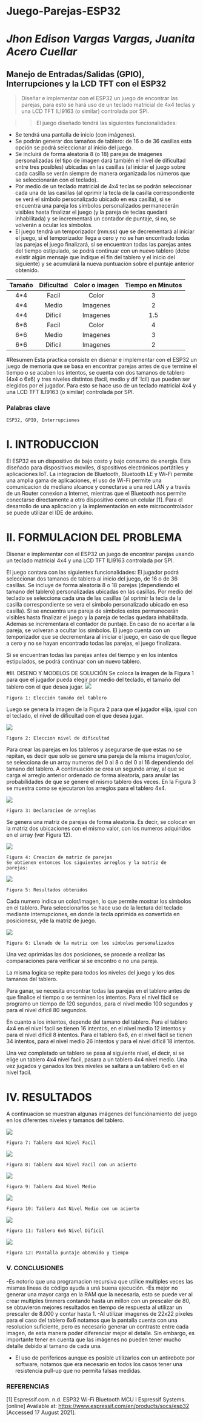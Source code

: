# **Juego-Parejas-ESP32**
# *Jhon Edison Vargas Vargas, Juanita Acero Cuellar*

## Manejo de Entradas/Salidas (GPIO), Interrupciones y la LCD TFT con el ESP32

> Diseñar e implementar con el ESP32 un juego de encontrar las parejas, para esto se hará uso de un teclado matricial de 4x4 teclas y una LCD TFT ILI9163 (o similar) controlada por SPI. 

>>  El juego diseñado tendrá las siguientes funcionalidades:
- Se tendrá una pantalla de inicio (con imágenes).
- Se podrán generar dos tamaños de tablero: de 16 o de 36 casillas esta opción se podrá seleccionar al inicio del juego.
- Se incluirá de forma aleatoria 8 (o 18) parejas de imágenes personalizadas (el tipo de imagen dará también el nivel de dificultad entre tres posibles) ubicadas en las casillas (al iniciar el juego sobre cada casilla se verán siempre de manera organizada los números que se seleccionarán con el teclado).
- Por medio de un teclado matricial de 4x4 teclas se podrán seleccionar cada una de las casillas (al oprimir la tecla de la casilla correspondiente se verá el símbolo personalizado ubicado en esa casilla), si se encuentra una pareja los símbolos personalizados permanecerán visibles hasta finalizar el juego (y la pareja de teclas quedará inhabilitada) y se incrementará un contador de puntaje, si no, se volverán a ocular los símbolos.
- El juego tendrá un temporizador (mm:ss) que se decrementará al iniciar el juego, si el temporizador llega a cero y no se han encontrado todas las parejas el juego finalizará, si se encuentran todas las parejas antes del tiempo estipulado, se podrá continuar con un nuevo tablero (debe existir algún mensaje que indique el fin del tablero y el inicio del siguiente) y se acumulará la nueva puntuación sobre el puntaje anterior obtenido.

|Tamaño  |  Dificultad | Color o imagen | Tiempo en Minutos |
|:---:|:---:|:---:|:---:|  
|4*4|Facil |Color | 3  
|4*4 |Medio |Imagenes  | 2  
|4*4 |Dificil|Imagenes | 1.5 
|6*6 |Facil |Color  |  4
|6*6 |Medio |Imagenes  |3  
|6*6 |Dificil |Imagenes| 2 



#Resumen
Esta practica consiste en disenar e implementar 
con el ESP32 un juego de memoria que se basa en encontrar
parejas antes de que termine el tiempo o se acaben los intentos,
se cuenta con dos tamanos de tablero (4x4 o 6x6) y tres niveles
distintos (facil, medio y dif ́ ́ıcil) que pueden ser elegidos por el
jugador. Para esto se hace uso de un teclado matricial 4x4 y
una LCD TFT ILI9163 (o similar) controlada por SPI.

### Palabras clave
```
ESP32, GPIO, Interrupciones
```
# I. INTRODUCCION 

El ESP32 es un dispositivo de bajo costo y bajo consumo de energía.
Esta diseñado para dispositivos moviles, dispositivos electrónicos portátiles y aplicaciones IoT.
La integracion de Bluetooth, Bluetooth LE y Wi-Fi permite una amplia gama de aplicaciones, el uso de Wi-Fi permite una comunicacion de mediano alcance y conectarse a una red  LAN y a través de un Router conexion a Internet, mientras que el Bluetooth nos permite conectarse directamente a otro dispositivo como un celular [1].
Para el desarrollo de una aplicacion y la implementación en este microcontrolador se puede utilizar el IDE de arduino.


# II. FORMULACION DEL PROBLEMA 

Disenar e implementar con el ESP32 un juego de encontrar  parejas usando un teclado matricial 4x4 y una LCD TFT ILI9163 controlada por SPI.

El juego contara con las siguientes funcionalidades: El jugador podrá seleccionar dos tamanos de tablero al  inicio del juego, de 16 o de 36 casillas. Se incluye de forma aleatoria 8 o 18 parejas (dependiendo el tamano del tablero) personalizadas ubicadas en las casillas.
Por medio del teclado se selecciona cada una de las casillas (al oprimir la tecla de la casilla correspondiente se vera el símbolo personalizado ubicado en esa casilla).
Si se encuentra una pareja de símbolos estos permanecerán visibles hasta finalizar el juego y la pareja de teclas quedara inhabilitada. Ademas se incrementara el contador de puntaje.
En caso de no acertar a la pareja, se volveran a ocultar los símbolos. El juego cuenta con un temporizador que se decrementara al iniciar el juego, en caso de que llegue a cero y no se hayan encontrado todas las parejas, el juego finalizara.

Si se encuentran todas las parejas antes del tiempo y en
los intentos estipulados, se podrá continuar con un nuevo
tablero.


#III. DISENO Y MODELOS DE SOLUCIÓN 
Se coloca la imagen de la Figura 1 para que el jugador pueda
elegir por medio del teclado, el tamaño del tablero con el que
desea jugar.
 [![](https://raw.githubusercontent.com/JHON-EDV/Juego-Parejas-ESP32/master/Imagenes/Imagenes%20md/1.png)](https://raw.githubusercontent.com/JHON-EDV/Juego-Parejas-ESP32/master/Imagenes/Imagenes%20md/1.png)
```
Figura 1: Elección tamaño del tablero 
```
Luego se genera la imagen de la Figura 2 para que el jugador elija, igual con el teclado, el nivel de dificultad con el que desea jugar.

![](https://raw.githubusercontent.com/JHON-EDV/Juego-Parejas-ESP32/master/Imagenes/Imagenes%20md/2.png)
```
Figura 2: Eleccion nivel de dificultad 
```

Para crear las parejas en los tableros y asegurarse de que estas no se repitan, es decir que solo se genere una pareja de la misma imagen/color, se selecciona de un array numeros del 0 al 8 o del 0 al 16 dependiendo del tamano del tablero. A continuación se crea un segundo array, al que se carga el arreglo anterior ordenado de forma aleatoria, para anular las probabilidades de que se genere el mismo tablero dos veces. En la Figura 3 se muestra como se ejecutaron los arreglos para el tablero 4x4.

![](https://raw.githubusercontent.com/JHON-EDV/Juego-Parejas-ESP32/master/Imagenes/Imagenes%20md/Captura1.PNG)
```
Figura 3: Declaracion de arreglos
```
Se genera una matriz de parejas de forma aleatoria. Es decir,
se colocan en la matriz dos ubicaciones con el mismo valor,
con los numeros adquiridos en el array (ver Figura 12).

![](https://raw.githubusercontent.com/JHON-EDV/Juego-Parejas-ESP32/master/Imagenes/Imagenes%20md/Captura2.PNG)
```
Figura 4: Creacion de matriz de parejas 
Se obtienen entonces los siguientes arreglos y la matriz de
parejas:

```

![](https://raw.githubusercontent.com/JHON-EDV/Juego-Parejas-ESP32/master/Imagenes/Imagenes%20md/Captura3.PNG)
```
Figura 5: Resultados obtenidos
```

Cada numero indica un color/imagen, lo que permite mostrar
los símbolos en el tablero. Para seleccionarlos se hace uso de
la lectura del teclado mediante interrupciones, en donde la
tecla oprimida es convertida en posicionesx, yde la matriz
de juego.

![](https://raw.githubusercontent.com/JHON-EDV/Juego-Parejas-ESP32/master/Imagenes/Imagenes%20md/photo1629231755.jpeg)
```
Figura 6: Llenado de la matriz con los símbolos personalizados
```

Una vez oprimidas las dos posiciones, se procede a realizar las comparaciones para verificar si se encontro o no una pareja. 

La misma logica se repite para todos los niveles del juego y  los dos tamanos del tablero. 

Para ganar, se necesita encontrar todas las parejas en el tablero antes de que finalice el tiempo o se terminen los intentos.
Para el nivel fácil se programo un tiempo de 120 segundos, para el nivel medio 100 segundos y para el nivel difícil 80 segundos.

En cuanto a los intentos, depende del tamano del tablero. Para el tablero 4x4 en el nivel facil se tienen 16 intentos, en el nivel medio 12 intentos y para el nivel difícil 8 intentos. Para el tablero 6x6, en el nivel fácil se tienen 34 intentos, para el nivel medio 26 intentos y para el nivel difícil 18 intentos.

Una vez completado un tablero se pasa al siguiente nivel, el decir, si se elige un tablero 4x4 nivel facil, pasara a un tablero  4x4 nivel medio. Una vez jugados y ganados los tres niveles se saltara a un tablero 6x6 en el nivel facil. 

# IV. RESULTADOS

A continuacion se muestran algunas imágenes del funciónamiento del juego en los diferentes niveles y tamanos del
tablero.


![](https://raw.githubusercontent.com/JHON-EDV/Juego-Parejas-ESP32/master/Imagenes/Imagenes%20md/Captura4.PNG)
```
Figura 7: Tablero 4x4 Nivel Facil 
```
![](https://raw.githubusercontent.com/JHON-EDV/Juego-Parejas-ESP32/master/Imagenes/Imagenes%20md/Captura5.PNG)
```
Figura 8: Tablero 4x4 Nivel Facil con un acierto
```
![](https://raw.githubusercontent.com/JHON-EDV/Juego-Parejas-ESP32/master/Imagenes/Imagenes%20md/Captura7.PNG)
```
Figura 9: Tablero 4x4 Nivel Medio
```
![](https://raw.githubusercontent.com/JHON-EDV/Juego-Parejas-ESP32/master/Imagenes/Imagenes%20md/Captura6.PNG)
```
Figura 10: Tablero 4x4 Nivel Medio con un acierto
```
![](https://raw.githubusercontent.com/JHON-EDV/Juego-Parejas-ESP32/master/Imagenes/Imagenes%20md/Captura8.PNG)
```
Figura 11: Tablero 6x6 Nivel Difícil
```
![](https://raw.githubusercontent.com/JHON-EDV/Juego-Parejas-ESP32/master/Imagenes/Imagenes%20md/Captura9.PNG)
```
Figura 12: Pantalla puntaje obtenido y tiempo
```
### V. CONCLUSIONES

-Es notorio que una programacion recursiva que utilice multiples veces las mismas lineas de código ayuda a uná buena ejecución. 
-Es mejor no generar una mayor carga en la RAM que la necesaria, esto se puede ver al crear multiples timmers contando hasta un millon con un prescaler de 80, se  obtuvieron mejores resultados en tiempo de respuesta al utilizar un prescaler de 8.000 y contar hasta 1.
-Al utilizar imagenes de 22x22 píxeles para el caso del
tablero 6x6 notamos que la pantalla cuenta con una resolucion suficiente, pero es necesario generar un contraste entre cada imagen, de esta manera poder diferenciar mejor el detalle. Sin embargo, es importante tener en cuenta que las imágenes no pueden tener mucho detalle debido al tamano de cada una. 
- El uso de perifericos aunque es posible utilizarlos con un antirebote por software, notamos que era necesario en todos los casos tener una resistencia pull-up que no
permita falsas medidas.


### REFERENCIAS


[1] Espressif.com. n.d. ESP32 Wi-Fi Bluetooth
MCU I Espressif Systems. [online] Available at:
<https://www.espressif.com/en/products/socs/esp32> [Accessed 17
August 2021].
